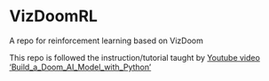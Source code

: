 # VizDoomRL
A repo for reinforcement learning based on VizDoom

This repo is followed the instruction/tutorial taught by [Youtube video ‘Build_a_Doom_AI_Model_with_Python’](https://www.youtube.com/watch?v=eBCU-tqLGfQ&t=9491s)